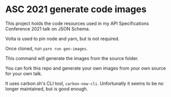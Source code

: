 # ASC 2021 generate code images

This project holds the code resources used in my API Specifications Conference 2021 talk on JSON Schema.

Volta is used to pin node and yarn, but is not required.

Once cloned, run `yarn run gen-images`.

This command will generate the images from the source folder.

You can fork this repo and generate your own images from your own source for your own talk.

It uses carbon.sh's CLI tool, `carbon-now-cli`. Unfortunatly it seems to be no longer maintained, but is good enough.
